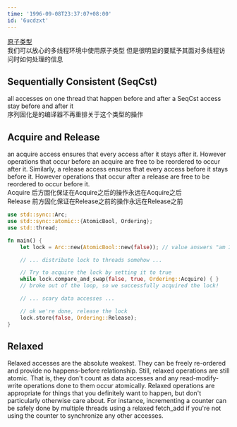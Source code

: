 ```yaml
---
time: '1996-09-08T23:37:07+08:00'
id: '6ucdzxt'
---
```


[原子类型](https://doc.rust-lang.org/nomicon/atomics.html)  
我们可以放心的多线程环境中使用原子类型 但是很明显的要赋予其面对多线程访问时如何处理的信息 
## Sequentially Consistent (SeqCst)
all accesses on one thread that happen before and after a SeqCst access stay before and after it  
序列固化是的编译器不再重排关于这个类型的操作
## Acquire and Release
an acquire access ensures that every access after it stays after it. However operations that occur before an acquire are free to be reordered to occur after it. Similarly, a release access ensures that every access before it stays before it. However operations that occur after a release are free to be reordered to occur before it.  
Acquire 后方固化保证在Acquire之后的操作永远在Acquire之后  
Release 前方固化保证在Release之前的操作永远在Release之前
```rust
use std::sync::Arc;
use std::sync::atomic::{AtomicBool, Ordering};
use std::thread;

fn main() {
    let lock = Arc::new(AtomicBool::new(false)); // value answers "am I locked?"

    // ... distribute lock to threads somehow ...

    // Try to acquire the lock by setting it to true
    while lock.compare_and_swap(false, true, Ordering::Acquire) { }
    // broke out of the loop, so we successfully acquired the lock!

    // ... scary data accesses ...

    // ok we're done, release the lock
    lock.store(false, Ordering::Release);
}
```
## Relaxed 
Relaxed accesses are the absolute weakest. They can be freely re-ordered and provide no happens-before relationship. Still, relaxed operations are still atomic. That is, they don't count as data accesses and any read-modify-write operations done to them occur atomically. Relaxed operations are appropriate for things that you definitely want to happen, but don't particularly otherwise care about. For instance, incrementing a counter can be safely done by multiple threads using a relaxed fetch_add if you're not using the counter to synchronize any other accesses.
